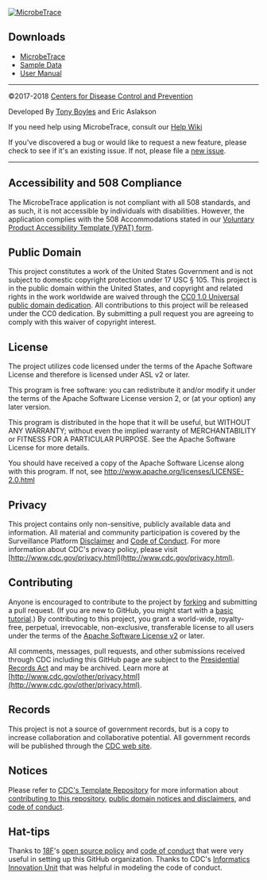 [![MicrobeTrace](https://raw.githubusercontent.com/CDCgov/MicrobeTRACE/v0.1.12/app/img/image256.png)](https://github.com/CDCgov/MicrobeTRACE/releases/tag/v0.2.1)

## Downloads
* [MicrobeTrace](https://github.com/CDCgov/MicrobeTRACE/releases/tag/v0.2.1)
* [Sample Data](https://github.com/CDCgov/MicrobeTRACE/releases/download/v0.2.1/MicrobeTraceDemoData.zip)
* [User Manual](https://github.com/CDCgov/MicrobeTRACE/raw/master/docs/MicrobeTrace_Manual.docx)

---

©2017-2018 [Centers for Disease Control and Prevention](https://www.cdc.gov)

Developed By [Tony Boyles](mailto:nsp3@cdc.gov) and Eric Aslakson

If you need help using MicrobeTrace, consult our [Help Wiki](https://github.com/CDCgov/MicrobeTRACE/wiki)

If you've discovered a bug or would like to request a new feature, please check
to see if it's an existing issue. If not, please file a [new issue](https://github.com/CDCgov/MicrobeTRACE/issues).

---

## Accessibility and 508 Compliance

The MicrobeTrace application is not compliant with all 508 standards, and as
such, it is not accessible by individuals with disabilities. However, the
application complies with the 508 Accommodations stated in our [Voluntary
Product Accessibility Template (VPAT) form](https://github.com/CDCgov/MicrobeTRACE/raw/master/docs/0.1.12_VPAT.docx).

## Public Domain
This project constitutes a work of the United States Government and is not
subject to domestic copyright protection under 17 USC § 105. This project is in
the public domain within the United States, and copyright and related rights in
the work worldwide are waived through the [CC0 1.0 Universal public domain dedication](https://creativecommons.org/publicdomain/zero/1.0/).
All contributions to this project will be released under the CC0 dedication. By
submitting a pull request you are agreeing to comply with this waiver of
copyright interest.

## License
The project utilizes code licensed under the terms of the Apache Software
License and therefore is licensed under ASL v2 or later.

This program is free software: you can redistribute it and/or modify it under
the terms of the Apache Software License version 2, or (at your option) any
later version.

This program is distributed in the hope that it will be useful, but WITHOUT ANY
WARRANTY; without even the implied warranty of MERCHANTABILITY or FITNESS FOR A
PARTICULAR PURPOSE. See the Apache Software License for more details.

You should have received a copy of the Apache Software License along with this
program. If not, see http://www.apache.org/licenses/LICENSE-2.0.html

## Privacy
This project contains only non-sensitive, publicly available data and
information. All material and community participation is covered by the
Surveillance Platform [Disclaimer](https://github.com/CDCgov/template/blob/master/DISCLAIMER.md)
and [Code of Conduct](https://github.com/CDCgov/template/blob/master/code-of-conduct.md).
For more information about CDC's privacy policy, please visit [http://www.cdc.gov/privacy.html](http://www.cdc.gov/privacy.html).

## Contributing
Anyone is encouraged to contribute to the project by [forking](https://help.github.com/articles/fork-a-repo)
and submitting a pull request. (If you are new to GitHub, you might start with a
[basic tutorial](https://help.github.com/articles/set-up-git).) By contributing
to this project, you grant a world-wide, royalty-free, perpetual, irrevocable,
non-exclusive, transferable license to all users under the terms of the
[Apache Software License v2](http://www.apache.org/licenses/LICENSE-2.0.html) or
later.

All comments, messages, pull requests, and other submissions received through
CDC including this GitHub page are subject to the [Presidential Records Act](http://www.archives.gov/about/laws/presidential-records.html)
and may be archived. Learn more at [http://www.cdc.gov/other/privacy.html](http://www.cdc.gov/other/privacy.html).

## Records
This project is not a source of government records, but is a copy to increase
collaboration and collaborative potential. All government records will be
published through the [CDC web site](http://www.cdc.gov).

## Notices
Please refer to [CDC's Template Repository](https://github.com/CDCgov/template)
for more information about [contributing to this repository](https://github.com/CDCgov/template/blob/master/CONTRIBUTING.md),
[public domain notices and disclaimers](https://github.com/CDCgov/template/blob/master/DISCLAIMER.md),
and [code of conduct](https://github.com/CDCgov/template/blob/master/code-of-conduct.md).

## Hat-tips
Thanks to [18F](https://18f.gsa.gov/)'s [open source policy](https://github.com/18F/open-source-policy)
and [code of conduct](https://github.com/CDCgov/code-of-conduct/blob/master/code-of-conduct.md)
that were very useful in setting up this GitHub organization. Thanks to CDC's
[Informatics Innovation Unit](https://www.phiresearchlab.org/index.php/code-of-conduct/)
that was helpful in modeling the code of conduct.
